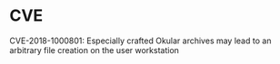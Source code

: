 # CVE

CVE-2018-1000801: Especially crafted Okular archives may lead to an arbitrary file creation on the user workstation

